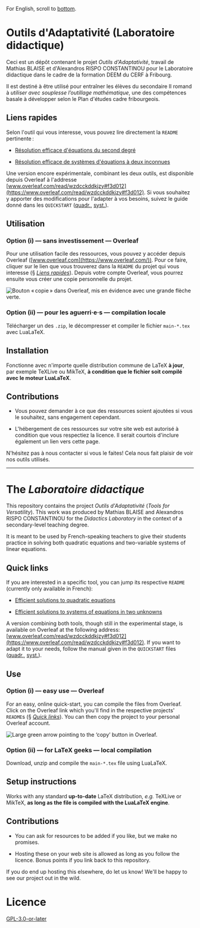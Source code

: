 For English, scroll to [bottom](#the-laboratoire-didactique).

# Outils d'Adaptativité (Laboratoire didactique)

Ceci est un dépôt contenant le projet *Outils d'Adaptativité*, travail de Mathias BLAISE et d'Alexandros RISPO CONSTANTINOU pour le Laboratoire didactique dans le cadre de la formation DEEM du CERF à Fribourg.

Il est destiné à être utilisé pour entraîner les élèves du secondaire II romand à *utiliser avec souplesse l’outillage mathématique*, une des compétences basale à développer selon le Plan d'études cadre fribourgeois.

## Liens rapides

Selon l'outil qui vous interesse, vous pouvez lire directement la `README` pertinente :

- [Résolution efficace d'équations du second degré](./equations-quadratiques/README.md)

- [Résolution efficace de systèmes d'équations à deux inconnues](./equations-systeme/README.md) 

Une version encore expérimentale, combinant les deux outils, est disponible depuis Overleaf à l'addresse [www.overleaf.com/read/wzdcckddkjzy#f3d012](https://www.overleaf.com/read/wzdcckddkjzy#f3d012). Si vous souhaitez y apporter des modifications pour l'adapter à vos besoins, suivez le guide donné dans les `QUICKSTART` ([quadr.](./equations-quadratiques/QUICKSTART.md), [syst.](./equations-systeme/QUICKSTART.md)).

## Utilisation

### Option (i) — sans investissement — Overleaf

Pour une utilisation facile des ressources, vous pouvez y accéder depuis Overleaf ([www.overleaf.com](https://www.overleaf.com/)).  Pour ce faire, cliquer sur le lien que vous trouverez dans la `README` du projet qui vous interesse (§ [*Liens rapides*](#liens-rapides)). Depuis votre compte Overleaf, vous pourrez ensuite vous créer une copie personnelle du projet.

![Bouton « copie » dans Overleaf, mis en évidence avec une grande flèche verte.](./images/copier-d-overleaf-oq.png)

### Option (ii) — pour les aguerri·e·s — compilation locale

Télécharger un des `.zip`, le décompresser et compiler le fichier `main-*.tex` avec LuaLaTeX.

## Installation

Fonctionne avec n'importe quelle distribution commune de LaTeX **à jour**, par exemple TeXLive ou MikTeX, **à condition que le fichier soit compilé avec le moteur LuaLaTeX**.

## Contributions

- Vous pouvez demander à ce que des ressources soient ajoutées si vous le souhaitez, sans engagement cependant.

- L'hébergement de ces ressources sur votre site web est autorisé à condition que vous respectiez la licence.  Il serait courtois d'inclure également un lien vers cette page. 

N'hésitez pas à nous contacter si vous le faites! Cela nous fait plaisir de voir nos outils utilisés. 

***

# The *Laboratoire didactique*

This repository contains the project *Outils d'Adaptativité* (*Tools for Versatility*).  This work was produced by Mathias BLAISE and Alexandros RISPO CONSTANTINOU for the *Didactics Laboratory* in the context of a secondary-level teaching degree.

It is meant to be used by French-speaking teachers to give their students practice in solving both quadratic equations and two-variable systems of linear equations.

## Quick links

If you are interested in a specific tool, you can jump its respective `README` (currently only available in French):

- [Efficient solutions to quadratic equations](./equations-quadratiques/README.md)

- [Efficient solutions to systems of equations in two unknowns](./equations-systeme/README.md)

A version combining both tools, though still in the experimental stage, is available on Overleaf at the following address: [www.overleaf.com/read/wzdcckddkjzy#f3d012](https://www.overleaf.com/read/wzdcckddkjzy#f3d012). If you want to adapt it to your needs, follow the manual given in the `QUICKSTART` files ([quadr.](./equations-quadratiques/QUICKSTART.md), [syst.](./equations-systeme/QUICKSTART.md)).

## Use

### Option (i) — easy use — Overleaf

For an easy, online quick-start, you can compile the files from Overleaf.  Click on the Overleaf link which you'll find in the respective projects' `README`s (§ [*Quick links*](#quick-links)). You can then copy the project to your personal Overleaf account.

![Large green arrow pointing to the ‘copy’ button in Overleaf.](./images/copier-d-overleaf-oq.png)

### Option (ii) — for LaTeX geeks — local compilation

Download, unzip and compile the `main-*.tex` file using LuaLaTeX.

## Setup instructions

Works with any standard **up-to-date** LaTeX distribution, *e.g.* TeXLive or MikTeX, **as long as the file is compiled with the LuaLaTeX engine**.

## Contributions

- You can ask for resources to be added if you like, but we make no promises.

- Hosting these on your web site is allowed as long as you follow the licence. Bonus points if you link back to this repository.

If you do end up hosting this elsewhere, do let us know! We'll be happy to see our project out in the wild.


# Licence

[GPL-3.0-or-later](https://www.gnu.org/licenses/gpl-3.0.html)
